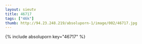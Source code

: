 ```yaml
--- 
layout: sieutv
title: 46717
tags: ["46k"]
thumb: http://94.23.248.219/absoluporn-1/image/002/46717.jpg
---
```

{% include absoluporn key="46717" %} 
